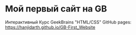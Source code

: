 # Мой первый сайт на GB

Интерактивный Курс GeekBrains "HTML/CSS"
GitHub pages: https://hanjidarth.github.io/GB-First_Website
